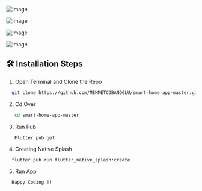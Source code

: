 ![image](https://github.com/user-attachments/assets/d6fd9ed3-cd36-41c5-ba64-c86a7be78440)

![image](https://github.com/user-attachments/assets/c9fbee72-cb2f-4278-b3c1-660c1d4c5ef9)

![image](https://github.com/user-attachments/assets/fabd057e-cc63-4a64-ba8b-781dfc91517e)

![image](https://github.com/user-attachments/assets/115c99d3-f5ad-4e47-b56b-14a9ba906847)

## 🛠️ Installation Steps


1. Open Terminal and Clone the Repo

```bash
  git clone https://github.com/MEHMETCOBANOGLU/smart-home-app-master.git
```
 2. Cd Over 
 
```bash
   cd smart-home-app-master
```
 3. Run Pub
```
   Flutter pub get
```
4. Creating Native Splash
```
  flutter pub run flutter_native_splash:create
```
5. Run App 
```
  Happy Coding !!
```
